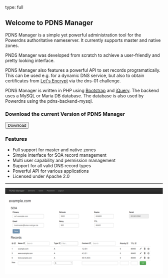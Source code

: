 type: full

## Welcome to PDNS Manager

PDNS Manager is a simple yet powerful administration tool for the
Powerdns authoritative nameserver. It currently supports master and native zones.

PNDS Manager was developed from scratch to achieve a user-friendly
and pretty looking interface.

PDNS Manager also features a powerful API to set records programatically.
This can be used e.g. for a dynamic DNS service, but also to obtain certificates
from [Let's Encrypt](https://letsencrypt.org/) via the dns-01 challenge.

PDNS Manager is written in PHP using [Bootstrap](http://getbootstrap.com/)
and [jQuery](http://jquery.com/). The backend uses a MySQL or Maria DB
database. The database is also used by Powerdns using the pdns-backend-mysql.

### Download the current Version of PDNS Manager

[<button class="btn btn-success">Download</button>](download.md)

### Features

* Full support for master and native zones
* Simple interface for SOA record management
* Multi user capability and permission management
* Support for all valid DNS record types
* Powerful API for various applications
* Licensed under Apache 2.0

---

![Screenshot](img/index.md/screenshot.png)
